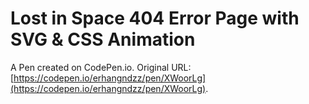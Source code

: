 # Lost in Space 404 Error Page with SVG & CSS Animation

A Pen created on CodePen.io. Original URL: [https://codepen.io/erhangndzz/pen/XWoorLg](https://codepen.io/erhangndzz/pen/XWoorLg).

